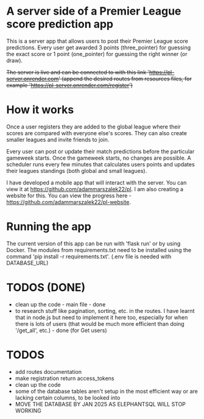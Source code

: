 # A server side of a Premier League score prediction app

This is a server app that allows users to post their Premier League score predictions. Every user get awarded 3 points (three_pointer) for guessing the exact score or 1 point (one_pointer) for guessing the right winner (or draw).

~~The server is live and can be connected to with this link 'https://pl-server.onrender.com' (append the desired routes from resources files, for example 'https://pl-server.onrender.com/register')~~

# How it works

Once a user registers they are added to the global league where their scores are compared with everyone else's scores. They can also create smaller leagues and invite friends to join.

Every user can post or update their match predictions before the particular gameweek starts. Once the gameweek starts, no changes are possible. A scheduler runs every few minutes that calculates users points and updates their leagues standings (both global and small leagues).

I have developed a mobile app that will interact with the server. You can view it at https://github.com/adammarszalek22/pl.
I am also creating a website for this. You can view the progress here - https://github.com/adammarszalek22/pl-website.

# Running the app

The current version of this app can be run with 'flask run' or by using Docker. The modules from requirements.txt need to be installed using the command 'pip install -r requirements.txt'.
(.env file is needed with DATABASE_URL)

# TODOS (DONE)
- clean up the code - main file - done
- to research stuff like pagination, sorting, etc. in the routes. I have learnt that in node.js but need to implement it here too, especially for when there is lots of users (that would be much more efficient than doing '/get_all', etc.) - done (for Get users)

# TODOS
- add routes documentation
- make registration return access_tokens
- clean up the code
- some of the database tables aren't setup in the most efficient way or are lacking certain columns, to be looked into
- MOVE THE DATABASE BY JAN 2025 AS ELEPHANTSQL WILL STOP WORKING
